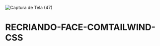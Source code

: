 ![Captura de Tela (47)](https://github.com/limamario441/RECRIANDO-FACE-COMTAILWIND-CSS/assets/88130044/088afe9e-3580-480c-b038-ce5963a4383c)
# RECRIANDO-FACE-COMTAILWIND-CSS
